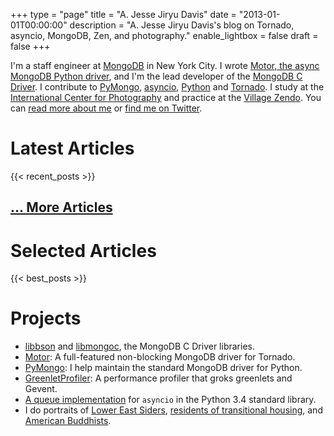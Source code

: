 +++
type = "page"
title = "A. Jesse Jiryu Davis"
date = "2013-01-01T00:00:00"
description = "A. Jesse Jiryu Davis's blog on Tornado, asyncio, MongoDB, Zen, and photography."
enable_lightbox = false
draft = false
+++

I'm a staff engineer at [MongoDB](http://mongodb.com) in New York City. I wrote [Motor, the async MongoDB Python driver](http://motor.readthedocs.org/), and I'm the lead developer of the [MongoDB C Driver](http://api.mongodb.org/c/current/). I contribute to [PyMongo](http://api.mongodb.org/python/current/), [asyncio](https://docs.python.org/3/library/asyncio.html), [Python](http://python.org) and [Tornado](http://www.tornadoweb.org/). I study at the [International Center for Photography](http://icp.edu/school) and practice at the [Village Zendo](http://villagezendo.org/). You can [read more about me](/blog/about/) or [find me on Twitter](https://twitter.com/jessejiryudavis).

# Latest Articles

{{< recent_posts >}}

## [... More Articles](/blog/all-posts/page/2/)

# Selected Articles

{{< best_posts >}}

# Projects

* [libbson](https://github.com/mongodb/libbson) and [libmongoc](https://github.com/mongodb/mongo-c-driver), the MongoDB C Driver libraries.
* [Motor](https://motor.readthedocs.org/): A full-featured non-blocking MongoDB driver for Tornado.
* [PyMongo](http://pypi.python.org/pypi/pymongo/): I help maintain the standard MongoDB driver for Python.
* [GreenletProfiler](/blog/greenletprofiler/): A performance profiler that groks greenlets and Gevent.
* [A queue implementation](https://codereview.appspot.com/7751044/) for `asyncio` in the Python 3.4 standard library.
* I do portraits of [Lower East Siders](/photography/lower-east-side/), [residents of transitional housing](http://emptysqua.re/photography/homeless-shelters/), and [American
Buddhists](/photography/new-york-city-zen/).
